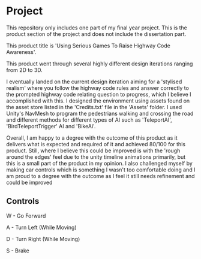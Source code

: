 # Project

This repository only includes one part of my final year project. This is the product section of the project and does not include the dissertation part.

This product title is 'Using Serious Games To Raise Highway Code Awareness'.

This product went through several highly different design iterations ranging from 2D to 3D. 

I eventually landed on the current design iteration aiming for a 'stylised realism' where you follow the highway code rules and answer correctly to the prompted highway code relating question to progress, which I believe I accomplished with this. I designed the environment using assets found on the asset store listed in the 'Credits.txt' file in the 'Assets' folder. I used Unity's NavMesh to program the pedestrians walking and crossing the road and different methods for different types of AI such as 'TeleportAI', 'BirdTeleportTrigger' AI and 'BikeAi'.

Overall, I am happy to a degree with the outcome of this product as it delivers what is expected and required of it and achieved 80/100 for this product. Still, where I believe this could be improved is with the 'rough around the edges' feel due to the unity timeline animations primarily, but this is a small part of the product in my opinion. I also challenged myself by making car controls which is something I wasn't too comfortable doing and I am proud to a degree with the outcome as I feel it still needs refinement and could be improved

## Controls

W - Go Forward

A - Turn Left (While Moving)

D - Turn Right (While Moving)

S - Brake